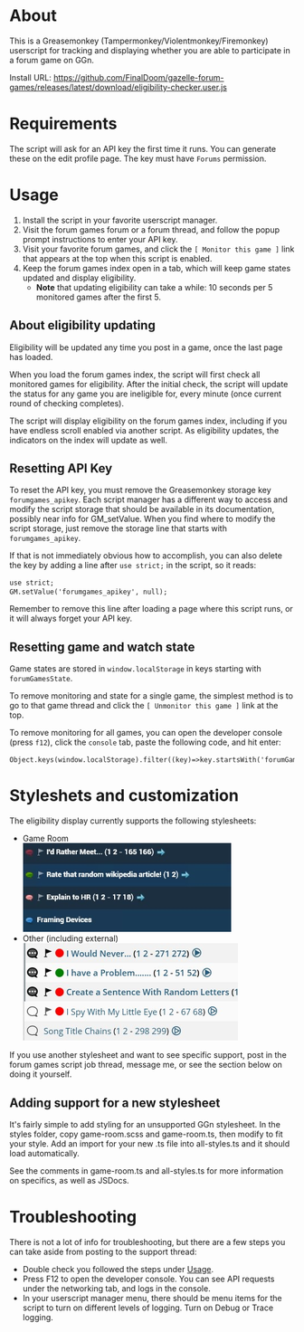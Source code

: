 # About

This is a Greasemonkey (Tampermonkey/Violentmonkey/Firemonkey) userscript for tracking and displaying whether you are able to participate in a forum game on GGn.

Install URL: https://github.com/FinalDoom/gazelle-forum-games/releases/latest/download/eligibility-checker.user.js

# Requirements

The script will ask for an API key the first time it runs. You can generate these on the edit profile page. The key must have `Forums` permission.

# Usage

1. Install the script in your favorite userscript manager.
2. Visit the forum games forum or a forum thread, and follow the popup prompt instructions to enter your API key.
3. Visit your favorite forum games, and click the `[ Monitor this game ]` link that appears at the top when this script is enabled.
4. Keep the forum games index open in a tab, which will keep game states updated and display eligibility.
   - **Note** that updating eligibility can take a while: 10 seconds per 5 monitored games after the first 5.

## About eligibility updating

Eligibility will be updated any time you post in a game, once the last page has loaded.

When you load the forum games index, the script will first check all monitored games for eligibility.
After the initial check, the script will update the status for any game you are ineligible for, every minute (once current round of checking completes).

The script will display eligibility on the forum games index, including if you have endless scroll enabled via another script.
As eligibility updates, the indicators on the index will update as well.

## Resetting API Key

To reset the API key, you must remove the Greasemonkey storage key `forumgames_apikey`.
Each script manager has a different way to access and modify the script storage that should be available in its documentation, possibly near info for GM_setValue.
When you find where to modify the script storage, just remove the storage line that starts with `forumgames_apikey`.

If that is not immediately obvious how to accomplish, you can also delete the key by adding a line after `use strict;` in the script, so it reads:

```
use strict;
GM.setValue('forumgames_apikey', null);
```

Remember to remove this line after loading a page where this script runs, or it will always forget your API key.

## Resetting game and watch state

Game states are stored in `window.localStorage` in keys starting with `forumGamesState`.

To remove monitoring and state for a single game, the simplest method is to go to that game thread and click the `[ Unmonitor this game ]` link at the top.

To remove monitoring for all games, you can open the developer console (press `f12`), click the `console` tab, paste the following code, and hit enter:

```
Object.keys(window.localStorage).filter((key)=>key.startsWith('forumGamesState')).forEach((key)=>window.localStorage.removeItem(key));
```

# Styleshets and customization

The eligibility display currently supports the following stylesheets:

- Game Room  
  ![Styling on Game Room](/screenshots/game_room.jpg?raw=true 'Styling on Game Room')
- Other (including external)  
  ![Default styling on Elephantish](</screenshots/default(elephantish).jpg?raw=true> 'Default styling on Elephantish')

If you use another stylesheet and want to see specific support, post in the forum games script job thread, message me, or see the section below on doing it yourself.

## Adding support for a new stylesheet

It's fairly simple to add styling for an unsupported GGn stylesheet. In the styles folder, copy game-room.scss and game-room.ts, then modify to fit your style. Add an import for your new .ts file into all-styles.ts and it should load automatically.

See the comments in game-room.ts and all-styles.ts for more information on specifics, as well as JSDocs.

# Troubleshooting

There is not a lot of info for troubleshooting, but there are a few steps you can take aside from posting to the support thread:

- Double check you followed the steps under [Usage](#usage).
- Press F12 to open the developer console. You can see API requests under the networking tab, and logs in the console.
- In your userscript manager menu, there should be menu items for the script to turn on different levels of logging. Turn on Debug or Trace logging.
